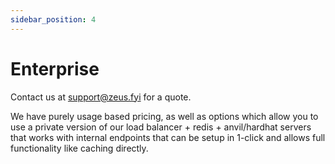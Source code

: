 ```yaml
---
sidebar_position: 4
---
```


# Enterprise

Contact us at support@zeus.fyi for a quote.

We have purely usage based pricing, as well as options which allow you to use
a private version of our load balancer + redis + anvil/hardhat servers that works
with internal endpoints that can be setup in 1-click and allows full functionality like caching directly.